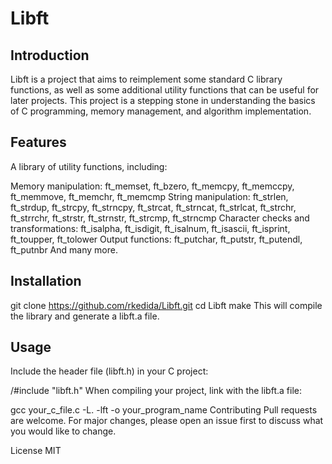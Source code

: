 # Libft

## Introduction
Libft is a project that aims to reimplement some standard C library functions, as well as some additional utility functions that can be useful for later projects. This project is a stepping stone in understanding the basics of C programming, memory management, and algorithm implementation.


## Features
A library of utility functions, including:

Memory manipulation: ft_memset, ft_bzero, ft_memcpy, ft_memccpy, ft_memmove, ft_memchr, ft_memcmp
String manipulation: ft_strlen, ft_strdup, ft_strcpy, ft_strncpy, ft_strcat, ft_strncat, ft_strlcat, ft_strchr, ft_strrchr, ft_strstr, ft_strnstr, ft_strcmp, ft_strncmp
Character checks and transformations: ft_isalpha, ft_isdigit, ft_isalnum, ft_isascii, ft_isprint, ft_toupper, ft_tolower
Output functions: ft_putchar, ft_putstr, ft_putendl, ft_putnbr
And many more.

## Installation
git clone https://github.com/rkedida/Libft.git
cd Libft
make
This will compile the library and generate a libft.a file.

## Usage
Include the header file (libft.h) in your C project:

/#include "libft.h"
When compiling your project, link with the libft.a file:


gcc your_c_file.c -L. -lft -o your_program_name
Contributing
Pull requests are welcome. For major changes, please open an issue first to discuss what you would like to change.

License
MIT
